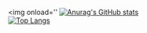 <img onload=''
[![Anurag's GitHub stats](https://github-readme-stats.vercel.app/api?username=kendfss&show_icons=true&count_private=true&include_all_commits=true&hide=contribs,stars&custom_title=kendfss)](https://github.com/anuraghazra/github-readme-stats)  
[![Top Langs](https://github-readme-stats.vercel.app/api/top-langs/?username=kendfss&show_owner=true&layout=compact&exclude_repo=scrape&langs_count=10)](https://github.com/anuraghazra/github-readme-stats)  


